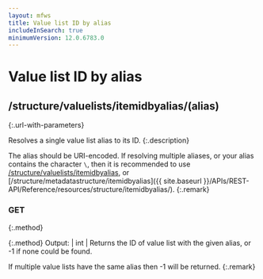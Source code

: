 ```yaml
---
layout: mfws
title: Value list ID by alias
includeInSearch: true
minimumVersion: 12.0.6783.0
---
```


# Value list ID by alias

## /structure/valuelists/itemidbyalias/(alias)
{:.url-with-parameters}

Resolves a single value list alias to its ID.
{:.description}

The alias should be URI-encoded.  If resolving multiple aliases, or your alias contains the character `\`, then it is recommended to use [/structure/valuelists/itemidbyalias](../), or [/structure/metadatastructure/itemidbyalias]({{ site.baseurl }}/APIs/REST-API/Reference/resources/structure/itemidbyalias/).
{:.remark}

### GET
{:.method}

{:.method}
Output: | int
| Returns the ID of value list with the given alias, or -1 if none could be found.

If multiple value lists have the same alias then -1 will be returned.
{:.remark}